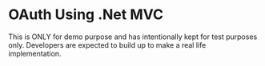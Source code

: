 # OAuth Using .Net MVC
This is ONLY for demo purpose and has intentionally kept for test purposes only. Developers are expected to build up to make a real life implementation. 
